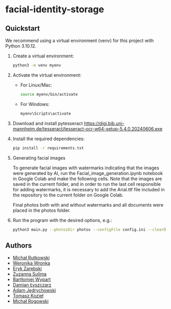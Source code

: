 # facial-identity-storage

<!-- TODO: project description -->

## Quickstart
We recommend using a virtual environment (venv) for this project with Python 3.10.12.

1. Create a virtual environment:
    ```bash
    python3 -m venv myenv
    ```

2. Activate the virtual environment:
    - For Linux/Mac:
      ```bash
      source myenv/bin/activate
      ```
    - For Windows:
      ```bash
      myenv\Scripts\activate
      ```

2. Download and install pytesseract https://digi.bib.uni-mannheim.de/tesseract/tesseract-ocr-w64-setup-5.4.0.20240606.exe

3. Install the required dependencies:
    ```bash
    pip install -r requirements.txt
    ```
4. Generating facial images

   To generate facial images with watermarks indicating that the images were generated by 
   AI, run the Facial_image_generation.ipynb notebook in Google Colab and make the 
   following cells. Note that the images are saved in the current folder, and in order to 
   run the last cell responsible for adding watermarks, it is necessary to add the 
   Arial.ttf file included in the repository to the current folder on Google Colab.

   Final photos both with and without watermarks and all documents were placed in the 
   photos folder.

5. Run the program with the desired options, e.g.:
    ```bash
    python3 main.py --photosDir photos --configFile config.ini --clearDatabase
    ```

## Authors
- [Michał Rutkowski](https://github.com/P4ndaM1x)
- [Weronika Wronka](https://github.com/WronkaWeronika)
- [Eryk Zarębski](https://github.com/erzar0)
- [Zuzanna Sulima](https://github.com/Pazuzik)
- [Bartłomiej Wypart](https://github.com/dintees)
- [Damian Łyszczarz](https://github.com/damian95a)
- [Adam Jędrychowski](https://github.com/AdamJedrychowski)
- [Tomasz Kozieł](https://github.com/tomekkoziel)
- [Michał Rogowski](https://github.com/mrogowski01)
